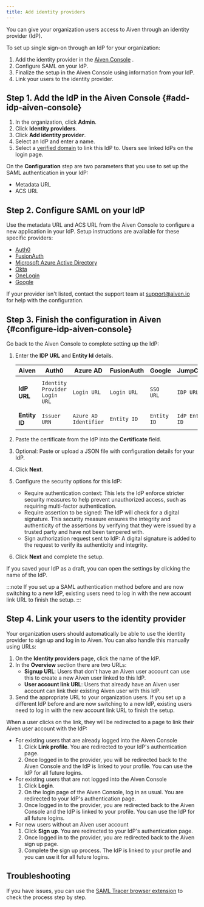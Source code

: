 ```yaml
---
title: Add identity providers
---
```


You can give your organization users access to Aiven through an identity
provider (IdP).

To set up single sign-on through an IdP for your organization:

1. Add the identity provider in the [Aiven
    Console](https://console.aiven.io/) .
1. Configure SAML on your IdP.
1. Finalize the setup in the Aiven Console using information from your
    IdP.
1. Link your users to the identity provider.

## Step 1. Add the IdP in the Aiven Console {#add-idp-aiven-console}

1. In the organization, click **Admin**.
1. Click **Identity providers**.
1. Click **Add identity provider**.
1. Select an IdP and enter a name.
1. Select a [verified domain](/docs/platform/howto/manage-domains) to link
    this IdP to. Users see linked IdPs on the login page.

On the **Configuration** step are two parameters that you use to set up the SAML
authentication in your IdP:

   -   Metadata URL
   -   ACS URL

## Step 2. Configure SAML on your IdP

Use the metadata URL and ACS URL from the Aiven Console to configure a
new application in your IdP. Setup instructions are available for these
specific providers:

-   [Auth0](/docs/platform/howto/saml/add-auth0-idp#configure-saml-auth0)
-   [FusionAuth](/docs/platform/howto/saml/add-fusionauth-idp#configure-saml-fusionauth)
-   [Microsoft Azure Active Directory](/docs/platform/howto/saml/add-azure-idp#configure-saml-azure)
-   [Okta](/docs/platform/howto/saml/add-okta-idp#configure-saml-okta)
-   [OneLogin](/docs/platform/howto/saml/add-onelogin-idp#configure-saml-onelogin)
-   [Google](/docs/platform/howto/saml/add-google-idp#configure-saml-google)

If your provider isn't listed, contact the support team at
[support@aiven.io](mailto:support@aiven.io) for help with the configuration.

## Step 3. Finish the configuration in Aiven {#configure-idp-aiven-console}

Go back to the Aiven Console to complete setting up the IdP:

1. Enter the **IDP URL** and **Entity Id** details.

   |     Aiven     |             Auth0             |       Azure AD        | FusionAuth  |   Google    |    JumpCloud    |                  Okta                  |          OneLogin          |
   | ------------- | ----------------------------- | --------------------- | ----------- | ----------- | --------------- | -------------------------------------- | -------------------------- |
   | **IdP URL**   | `Identity Provider Login URL` | `Login URL`           | `Login URL` | `SSO URL`   | `IDP URL`       | `Identity Provider Single Sign-On URL` | `SAML 2.0 Endpoint (HTTP)` |
   | **Entity ID** | `Issuer URN`                  | `Azure AD Identifier` | `Entity ID` | `Entity ID` | `IdP Entity ID` | `Identity Provider Issuer`             | `Issuer URL`               |

1. Paste the certificate from the IdP into the **Certificate** field.
1. Optional: Paste or upload a JSON file with configuration details
   for your IdP.
1. Click **Next**.
1. Configure the security options for this IdP:
    -   Require authentication context: This lets the IdP enforce
        stricter security measures to help prevent unauthorized access,
        such as requiring multi-factor authentication.
    -   Require assertion to be signed: The IdP will check for a digital
        signature. This security measure ensures the integrity and
        authenticity of the assertions by verifying that they were
        issued by a trusted party and have not been tampered with.
    -   Sign authorization request sent to IdP: A digital signature is
        added to the request to verify its authenticity and integrity.
1. Click **Next** and complete the setup.

If you saved your IdP as a draft, you can open the settings by clicking
the name of the IdP.

:::note
If you set up a SAML authentication method before and are now switching
to a new IdP, existing users need to log in with the new account link
URL to finish the setup.
:::

## Step 4. Link your users to the identity provider

Your organization users should automatically be able to use the identity
provider to sign up and log in to Aiven. You can also handle this
manually using URLs:

1. On the **Identity providers** page, click the name of the IdP.
1. In the **Overview** section there are two URLs:
    -   **Signup URL**: Users that don't have an Aiven user account can
        use this to create a new Aiven user linked to this IdP.
    -   **User account link URL**: Users that already have an Aiven user
        account can link their existing Aiven user with this IdP.
1. Send the appropriate URL to your organization users. If you set up a
    different IdP before and are now switching to a new IdP, existing
    users need to log in with the new account link URL to finish the
    setup.

When a user clicks on the link, they will be redirected to a page to
link their Aiven user account with the IdP:

-   For existing users that are already logged into the Aiven Console
    1. Click **Link profile**. You are redirected to your
        IdP's authentication page.
    1. Once logged in to the provider, you will be redirected back to
        the Aiven Console and the IdP is linked to your profile. You can
        use the IdP for all future logins.
-   For existing users that are not logged into the Aiven Console
    1. Click **Login**.
    1. On the login page of the Aiven Console, log in as usual. You are
        redirected to your IdP's authentication page.
    1. Once logged in to the provider, you are redirected back to the
        Aiven Console and the IdP is linked to your profile. You can use
        the IdP for all future logins.
-   For new users without an Aiven user account
    1. Click **Sign up**. You are redirected to your IdP's
        authentication page.
    1. Once logged in to the provider, you are redirected back to the
        Aiven sign up page.
    1. Complete the sign up process. The IdP is linked to your profile
        and you can use it for all future logins.

## Troubleshooting

If you have issues, you can use the [SAML Tracer browser
extension](https://addons.mozilla.org/firefox/addon/saml-tracer/) to
check the process step by step.
